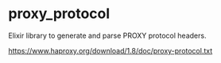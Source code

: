 # proxy_protocol

Elixir library to generate and parse PROXY protocol headers.

https://www.haproxy.org/download/1.8/doc/proxy-protocol.txt
